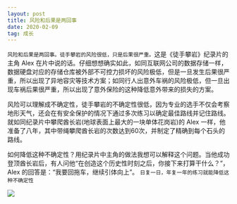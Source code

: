 ```yaml
---
layout: post
title: 风险和后果是两回事
date: 2020-02-09
tag: 成长
---
```


`风险和后果是两回事。徒手攀岩的风险很低，只是后果很严重。`这是《徒手攀岩》纪录片的主角 Alex 在片中说的话。仔细想想确实如此，如同互联网公司的数据存储一样，数据硬盘对应的存储仓库被外部不可控力损坏的风险极低，但是一旦发生后果很严重，所以出现了异地容灾等技术方案；如同行人出意外车祸的风险极低，但一旦出现车祸后果很严重，所以出现了意外保险的这种降低意外带来的损失的方案。

风险可以理解成不确定性，徒手攀岩的不确定性很低，因为专业的选手不仅会考察地形天气，还会在有安全保护的情况下通过多次练习以确定最佳路线并记住路线。就如同纪录片中攀爬酋长岩(地球表面上最大的一块单体花岗岩)的 Alex 一样，他准备了八年，其中带绳攀爬酋长岩的次数达到60次，并制定了精确到每个石头的路线。

如何降低这种不确定性？用纪录片中主角的做法我想可以解释这个问题。当他成功登顶酋长岩后，有人问他“在创造这个历史性时刻之后，你接下来打算干什么？”，Alex 的回答是：“我要回拖车，继续引体向上”。
`日复一日，年复一年的练习就能降低这种不确定性`

<img src="https://blogimage-1258616042.cos.ap-beijing.myqcloud.com/risk_and_consequence.jpg">